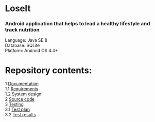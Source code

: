 # LoseIt

### Android application that helps to lead a healthy lifestyle and track nutrition


Language: Java SE 8 <br>
Database: SQLite <br>
Platform: Android OS 4.4+ <br>
 # Repository contents:
1 [Documentation](docs) <br>
  1.1 [Requirements](docs/Software%20Requirements%20Specification.md) <br>
  1.2 [System design](docs/system%20design/System%20design.md) <br>
2 [Source code](code) <br>
3 [Testing](docs/testing) <br>
  3.1 [Test plan](docs/testing/Test%20plan.md) <br>
  3.2 [Test results](docs/testing/Test%20results.md) <br>






